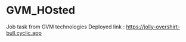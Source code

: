 # GVM_HOsted
Job task from GVM technologies 
Deployed link : https://jolly-overshirt-bull.cyclic.app
